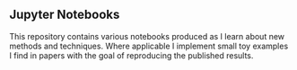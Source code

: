 ## Jupyter Notebooks

This repository contains various notebooks produced as I learn about new methods and techniques. Where applicable I implement small toy examples I find in papers with the goal of reproducing the published results.
